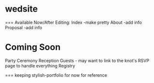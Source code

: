 wedsite
=======

=== 
Available Now/After Editing:
Index -make pretty
About -add info
Proposal -add info

Coming Soon
=== 

Party
Ceremony
Reception
Guests - may want to link to the knot's RSVP page to handle everything
Registry


=== 
keeping stylish-portfolio for now for reference